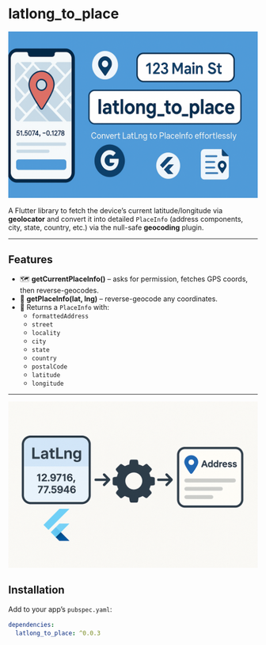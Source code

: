 # latlong_to_place

![Top Banner](https://github.com/Arpit980jai/latlong_to_place/raw/main/assets/topbanner.png)


A Flutter library to fetch the device’s current latitude/longitude via **geolocator** and convert it into detailed `PlaceInfo` (address components, city, state, country, etc.) via the null-safe **geocoding** plugin.

---

## Features

- 🗺️ **getCurrentPlaceInfo()** – asks for permission, fetches GPS coords, then reverse-geocodes.
- 🔄 **getPlaceInfo(lat, lng)** – reverse-geocode any coordinates.
- 🎯 Returns a `PlaceInfo` with:
  - `formattedAddress`
  - `street`
  - `locality`
  - `city`
  - `state`
  - `country`
  - `postalCode`
  - `latitude`
  - `longitude`

---
![Bottom Banner](https://github.com/Arpit980jai/latlong_to_place/raw/main/assets/bottombanner.png)

## Installation

Add to your app’s `pubspec.yaml`:

```yaml
dependencies:
  latlong_to_place: ^0.0.3

